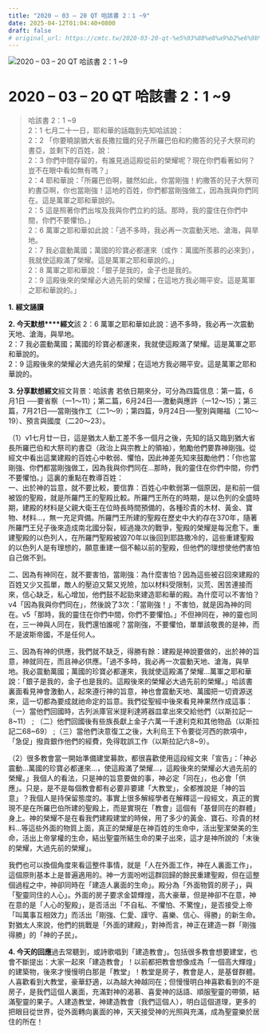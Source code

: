 ```yaml
---
title: "2020 – 03 – 20 QT 哈該書 2：1 ~9"
date: 2025-04-12T01:04:40+0800
draft: false
# original_url: https://cmtc.tw/2020-03-20-qt-%e5%93%88%e8%a9%b2%e6%9b%b8-2%ef%bc%9a1-9
---
```


![2020 – 03 – 20 QT 哈該書 2：1 ~9](/images/qt.jpg   "2020 – 03 – 20 QT 哈該書 2：1 ~9")

# 2020 – 03 – 20 QT 哈該書 2：1 ~9

> 哈該書 2：1 ~9  
> 2：1 七月二十一日，耶和華的話臨到先知哈該說：  
> 2：2 「你要曉諭猶大省長撒拉鐵的兒子所羅巴伯和約撒答的兒子大祭司約書亞，並剩下的百姓，說：  
> 2：3 你們中間存留的，有誰見過這殿從前的榮耀呢？現在你們看著如何？豈不在眼中看如無有嗎？」  
> 2：4 耶和華說：「所羅巴伯啊，雖然如此，你當剛強！約撒答的兒子大祭司約書亞啊，你也當剛強！這地的百姓，你們都當剛強做工，因為我與你們同在。這是萬軍之耶和華說的。  
> 2：5 這是照著你們出埃及我與你們立約的話。那時，我的靈住在你們中間，你們不要懼怕。」  
> 2：6 萬軍之耶和華如此說：「過不多時，我必再一次震動天地、滄海，與旱地。  
> 2：7 我必震動萬國；萬國的珍寶必都運來（或作：萬國所羨慕的必來到），我就使這殿滿了榮耀。這是萬軍之耶和華說的。」  
> 2：8 萬軍之耶和華說：「銀子是我的，金子也是我的。  
> 2：9 這殿後來的榮耀必大過先前的榮耀；在這地方我必賜平安。這是萬軍之耶和華說的。」

**1.** **經文誦讀**

**2. 今天默想****經文**該 2：6 萬軍之耶和華如此說：過不多時，我必再一次震動天地、滄海，與旱地。  
2：7 我必震動萬國；萬國的珍寶必都運來，我就使這殿滿了榮耀。這是萬軍之耶和華說的。  
2：9 這殿後來的榮耀必大過先前的榮耀；在這地方我必賜平安。這是萬軍之耶和華說的。

**3. 分享默想經文**經文背景：哈該書 若依日期來分，可分為四篇信息：第一篇，6月1日 ──要省察（一1～11）；第二篇，6月24日──激動與應許（一12～15）；第三篇，7月21日──當剛強作工（二1～9）；第四篇，9月24日──聖別與賜福（二10～19）、預言與國度（二20～23）。

（1）v1七月廿一日，這是猶太人動工差不多一個月之後，先知的話又臨到猶大省長所羅巴伯和大祭司約書亞（政治上與宗教上的領袖），勉勵他們要靠神剛強。從經文中看出這業建殿的百姓心中軟弱、懼怕，因此神差先知來鼓勵他們：「你也當剛強、你們都當剛強做工，因為我與你們同在…那時，我的靈住在你們中間，你們不要懼怕。」這裏的重點在教導百姓：  
一、出於神的旨意，就不要比較，要信靠：百姓心中軟弱第一個原因，是和前一個被毀的聖殿，就是所羅門王的聖殿比較。所羅門王所在的時期，是以色列的全盛時期，建殿的材料是父親大衛王在位時長時間預備的，各種珍貴的木材、黃金、寶物、材料…，無一充足齊備。所羅門王所建的聖殿在歷史中大約存在370年，隨著所羅門王兒子後來造成南北國分裂，經過幾次的戰爭，聖殿的榮耀是每況愈下。重建聖殿的以色列人，在所羅門聖殿被毀70年以後回到耶路撒冷的，這些重建聖殿的以色列人是有理想的，願意重建一個不輸以前的聖殿，但他們的理想使他們害怕自己做不到。

二、因為有神同在，就不要害怕，當剛強：為什麼害怕？因為這些被召回來建殿的百姓又少又孤單，敵人的壓迫又緊又兇險，加以材料受限制，災荒、困苦連接而來，信心缺乏，私心增加，他們鼓不起勁來建造耶和華的殿。為什麼可以不害怕？v4「因為我與你們同在」，然後說了3次：「當剛強！」不害怕，就是因為神的同在。v5「那時，我的靈住在你們中間，你們不要懼怕。」不但神同在，神的靈也同在，三一神與人同在，我們還怕誰呢？當剛強，不要懼怕，單單該敬畏的是神，而不是波斯帝國，不是任何人。

三、因為有神的供應，我們就不缺乏，得勝有餘：建殿是神說要做的，出於神的旨意，神就同在，而且神必供應。「過不多時，我必再一次震動天地、滄海，與旱地。我必震動萬國；萬國的珍寶必都運來，我就使這殿滿了榮耀…萬軍之耶和華說：「銀子是我的，金子也是我的。這殿後來的榮耀必大過先前的榮耀。」哈該書 裏面看見神會激動人，起來遵行神的旨意，神也會震動天地、萬國把一切資源送來，這一切都為要成就祂命定的旨意。我們從聖經中後來看見神果然作成這事：（一）當他們回國時，古列派庫官米提利達將器皿拿出來交給他們（以斯拉記一8~11） ; （二）他們回國後有些族長獻上金子六萬一千達利克和其他物品（以斯拉記二68~69） ;（三）當他們決意復工之後，大利烏王下令要從河西的款項中，「急促」撥貢銀作他們的經費，免得耽誤工作（以斯拉記六8~9）。

（2）很多教會當一開始準備建堂募款，都很喜歡使用這段經文來「宣告」：「神必震動…萬國的珍寶必都運來…，使這殿滿了榮耀…，這殿後來的榮耀必大過先前的榮耀。」我個人的看法，只是神的旨意要做的事，神必定「同在」，也必會「供應」。只是，是不是每個教會都有必要非要建「大教堂」，全都推說是「神的旨意」？我個人是持保留態度的。事實上很多解經學者在解釋這一段經文，真正的實現不是在所羅巴伯所建的聖殿上，而是實現在「教會」這個有「基督同在的群體」身上。神的榮耀不是在看我們建殿建堂的時候，用了多少的黃金、寶石、珍貴的材料…等這些外面的物質上面，真正的榮耀是在神百姓的生命中，活出聖潔榮美的生命，活出上帝掌權的生命，結出聖靈所結生命的果子出來，這才是神所說的「末後的榮耀，大過先前的榮耀」。

我們也可以換個角度來看這整件事情，就是「人在外面工作，神在人裏面工作」，這個原則基本上是普遍適用的。神一方面吩咐這群回歸的餘民重建聖殿，但在這整個過程之中，神卻同時在「建造人裏面的生命」。殿分為「外面物質的房子」，與「聖靈同住的人心」。外面的房子要求金碧輝煌，高大豪華，但是神卻不在意，神在意的是「人心的聖殿」，是否活出「不自私、不懼怕、不驚惶」，是否接受上帝「叫萬事互相效力」而活出「剛強、仁愛、謹守、喜樂、信心、得勝」的新生命。對猶太人來說，他們的挑戰是「外面的建殿」，對神而言，神正在建造一群「剛強得勝」的「神的子民」。

**4. 今天的回應**過去常聽到，或詩歌唱到「建造教會」。包括很多教會想要建堂，也會不斷提出：大家一起來「建造教會」！以前都把教會想像成為「一個高大輝煌」的建築物，後來才慢慢明白那是「教堂」！教堂是房子，教會是人，是基督群體。人喜歡看到大教堂，豪華舒適，以為越大神越同在；但慢慢明白神喜歡看到的不是房子，是我們這個人裏面，充滿對神的渴慕、喜愛神的話語、順服聖靈的帶領，結滿聖靈的果子。人建造教堂，神建造教會（我們這個人），明白這個道理，更多的把眼目從世界，從外面轉向裏面的神，天天接受神的光照與充滿，成為聖靈樂於居住的所在！